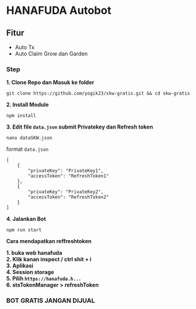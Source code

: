 # HANAFUDA Autobot

## Fitur
- Auto Tx
- Auto Claim Grow dan Garden

### Step
**1. Clone Repo dan Masuk ke folder**
```
git clone https://github.com/yogik23/skw-gratis.git && cd skw-gratis
```
**2. Install Module**
```
npm install
```
**3. Edit file `data.json` submit Privatekey dan Refresh token**
```
nano dataSKW.json
```
format `data.json`
```
[
    {
        "privateKey": "PrivateKey1",
        "accessToken": "RefreshToken1"
    },
    {
        "privateKey": "PrivateKey2",
        "accessToken": "RefreshToken2"
    }
]
```
**4. Jalankan Bot**
```
npm run start
```

**Cara mendapatkan reffreshtoken**

**1. buka web hanafuda \
2. Klik kanan inspect / ctrl shit + i \
3. Aplikasi \
4. Session storage \
5. Pilih `https://hanafuda.h...` \
6. stsTokenManager > refreshToken**

### BOT GRATIS JANGAN DIJUAL 
